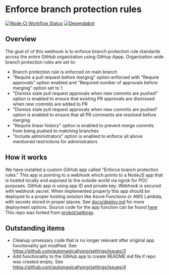 # Enforce branch protection rules
[![Node CI Workflow Status][github-actions-ci-badge]][github-actions-ci-link]
[![Dependabot][dependabot-badge]][dependabot-link]

## Overview

The goal of of this webhook is to enforce branch protection rule standards across the entire GitHub organization using GitHup Appp. Organization wide branch protection rules are set to:
* Branch protection rule is enforced on main branch
* "Require a pull request before merging" option enforced with "Require approvals" option enabled and "Required number of approvals before merging" option set to 1
* "Dismiss stale pull request approvals when new commits are pushed" option is enabled to ensure that existing PR approvals are dismissed when new commits are added to PR
* "Dismiss stale pull request approvals when new commits are pushed" option is enabled to ensure that all PR comments are resolved before merging
* "Require linear history" option is enabled to prevent merge commits from being pushed to matching branches
* "Include administrators" option is enabled to enforce all above mentioned restrictions for administrators

## How it works
We have installed a custom GitHub app called "Enforce branch protection rules." This app is pointing to a webhook which points to a NodeJS app that is hosted locally and exposed to the outside world via ngrok for POC purposes. GitHub app is using app ID and private key. Webhook is secured with webhook secret. When implemented properly this app should be deployed to a proper hosting solution like Azure Functions or AWS Lambda, with secrets stored in proper places. See [docs/deploy.md](https://github.com/probot/probot/blob/master/docs/deployment.md) for more deployment options. Source code for the app function can be found [here](https://github.com/automagicallyorg/settings.) This repo was forked from [probot/settings](https://github.com/probot/settings)

## Outstanding items
* Cleanup unnessary code that is no longer relevant after original app functionality got modified. See https://github.com/automagicallyorg/settings/issues/3
* Add functionality to the GitHub app to create README.md file if repo was created empty. See https://github.com/automagicallyorg/settings/issues/4

[dependabot-link]: https://dependabot.com/

[dependabot-badge]: https://badgen.net/dependabot/probot/settings/?icon=dependabot

[github-actions-ci-link]: https://github.com/probot/settings/actions?query=workflow%3A%22Node.js+CI%22+branch%3Amaster

[github-actions-ci-badge]: https://github.com/probot/settings/workflows/Node.js%20CI/badge.svg
